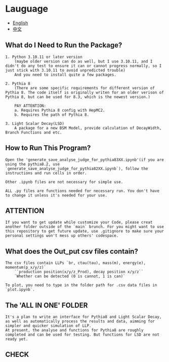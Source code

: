# Lauguage

- [English](ReadMe.md)
- [中文](ReadMe.zh.md)

## What do I Need to Run the Package?

    1. Python 3.10.11 or later version
        (maybe older version can do as well, but I use 3.10.11, and I didn't do any test to ensure it can or cannot progress normally, so I just stick with 3.10.11 to avoid unpredicted trouble)
        And you need to install quite a few packages. 

    2. Pythia 8
        (There are some specific requirements for different version of Pythia 8. The code itself is originally writen for an older verison of Pythia 8, but can be used for 8.3, which is the newest version.)
        
        PAY ATTENTION:
        a. Requires Pythia 8 config with HepMC2.
        b. Requires the path of Pythia 8.

    3. Light Scalar Decay(LSD)
        A package for a new BSM Model, provide calculation of DecayWidth, Branch Functions and etc.

## How to Run This Program?

    Open the 'generate_save_analyse_judge_for_pythia83XX.ipynb'(if you are using the pythia8.2, use `generate_save_analyse_judge_for_pythia82XX.ipynb`), follow the instructions and run cells in order.

    Other .ipynb files are not necessary for simple use.
    
    ALL .py files are functions needed for necessary run. You don't have to change it unless it's needed for your use. 

## ATTENTION

    If you want to get update while customize your Code, please creat another folder outside of the `main` brunch. For you might want to use this repository to get future update, use .gitignore to make sure your personal settings won't mess up others' codespace.
    
    
## What does the Out_put csv files contain?

    The csv files contain LLPs `br, ctau(tau), mass(m), energy(e), momentum(p_x/y/z)`
        ``production position(x/y/z_Prod), decay position x/y/z``
        `Whether can be detected (0 is cannot, 1 is can)`
    
    To plot, you need to type in the folder path for .csv data files in `plot.ipynb`.
        
    
## The 'ALL IN ONE' FOLDER

    It's a plan to write an interface for Pythia8 and Light Scalar Decay, as well as automatically process the results and data, aimming for simpler and quicker simulation of LLP. 
    At present, the analyse and functions for Pythia8 are roughly completed and can be used for testing. But functions for LSD are not ready yet.
    
## CHECK